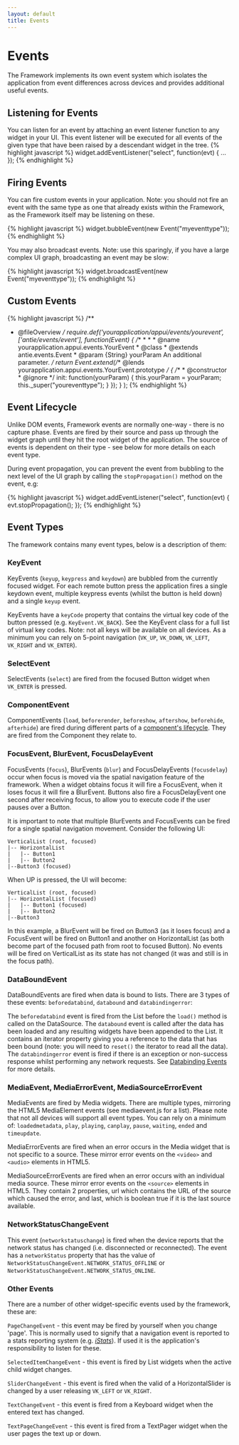 ```yaml
---
layout: default
title: Events
---
```

# Events

<p class="lead">The Framework implements its own event system which isolates the application from event differences across devices and provides additional useful events.</p>

## Listening for Events
You can listen for an event by attaching an event listener function to any widget in your UI. This event listener will be executed for all events of the given type that have been raised by a descendant widget in the tree.
{% highlight javascript %}
widget.addEventListener("select", function(evt) { ... });
{% endhighlight %}

## Firing Events
You can fire custom events in your application. Note: you should not fire an event with the same type as one that already exists within the Framework, as the Framework itself may be listening on these.

{% highlight javascript %}
widget.bubbleEvent(new Event("myeventtype"));
{% endhighlight %}

You may also broadcast events. Note: use this sparingly, if you have a large complex UI graph, broadcasting an event may be slow:

{% highlight javascript %}
widget.broadcastEvent(new Event("myeventtype"));
{% endhighlight %}

## Custom Events

{% highlight javascript %}
/**
 * @fileOverview <DESCRIPTION>
 */
require.def('yourapplication/appui/events/yourevent',
        ['antie/events/event'],
        function(Event) {
                /**
                 * <DECRIPTION>
                 *
                 * @name yourapplication.appui.events.YourEvent
                 * @class
                 * @extends antie.events.Event
                 * @param {String} yourParam An additional parameter.
                 */
                return Event.extend(/** @lends yourapplication.appui.events.YourEvent.prototype */ {
                        /**
                         * @constructor
                         * @ignore
                         */
                        init: function(yourParam) {
                                this.yourParam = yourParam;
                                this._super("youreventtype");
                        }
                });
        }
);
{% endhighlight %}

## Event Lifecycle
Unlike DOM events, Framework events are normally one-way - there is no capture phase. Events are fired by their source and pass up through the widget graph until they hit the root widget of the application. The source of events is dependent on their type - see below for more details on each event type.

During event propagation, you can prevent the event from bubbling to the next level of the UI graph by calling the `stopPropagation()` method on the event, e.g:

{% highlight javascript %}
widget.addEventListener("select", function(evt) {
         evt.stopPropagation();
});
{% endhighlight %}

## Event Types
The framework contains many event types, below is a description of them:

### KeyEvent
KeyEvents (`keyup`, `keypress` and `keydown`) are bubbled from the currently focused widget. For each remote button press the application fires a single keydown event, multiple keypress events (whilst the button is held down) and a single `keyup` event.

KeyEvents have a `keyCode` property that contains the virtual key code of the button pressed (e.g. `KeyEvent.VK_BACK`). See the KeyEvent class for a full list of virtual key codes. Note: not all keys will be available on all devices. As a minimum you can rely on 5-point navigation (`VK_UP`, `VK_DOWN`, `VK_LEFT`, `VK_RIGHT` and `VK_ENTER`).

### SelectEvent
SelectEvents (`select`) are fired from the focused Button widget when `VK_ENTER` is pressed.

### ComponentEvent
ComponentEvents (`load`, `beforerender`, `beforeshow`, `aftershow`, `beforehide`, `afterhide`) are fired during different parts of a [component's lifecycle](components.html#component_lifecycle). They are fired from the Component they relate to.

### FocusEvent, BlurEvent, FocusDelayEvent
FocusEvents (`focus`), BlurEvents (`blur`) and FocusDelayEvents (`focusdelay`) occur when focus is moved via the spatial navigation feature of the framework. When a widget obtains focus it will fire a FocusEvent, when it loses focus it will fire a BlurEvent. Buttons also fire a FocusDelayEvent one second after receiving focus, to allow you to execute code if the user pauses over a Button.

It is important to note that multiple BlurEvents and FocusEvents can be fired for a single spatial navigation movement. Consider the following UI:

    VerticalList (root, focused)
    |-- HorizontalList
    |   |-- Button1
    |   |-- Button2
    |--Button3 (focused)
    
When UP is pressed, the UI will become:

    VerticalList (root, focused)
    |-- HorizontalList (focused)
    |   |-- Button1 (focused)
    |   |-- Button2
    |--Button3
    
In this example, a BlurEvent will be fired on Button3 (as it loses focus) and a FocusEvent will be fired on Button1 and another on HorizontalList (as both become part of the focused path from root to focused Button). No events will be fired on VerticalList as its state has not changed (it was and still is in the focus path).

### DataBoundEvent
DataBoundEvents are fired when data is bound to lists. There are 3 types of these events: `beforedatabind`, `databound` and `databindingerror`:

The `beforedatabind` event is fired from the List before the `load()` method is called on the DataSource.
The `databound` event is called after the data has been loaded and any resulting widgets have been appended to the List. It contains an iterator property giving you a reference to the data that has been bound (note: you will need to `reset()` the iterator to read all the data).
The `databindingerror` event is fired if there is an exception or non-success response whilst performing any network requests.
See [Databinding Events](../widgets/data-binding.html#data_binding_events) for more details.

### MediaEvent, MediaErrorEvent, MediaSourceErrorEvent
MediaEvents are fired by Media widgets. There are multiple types, mirroring the HTML5 MediaElement events (see mediaevent.js for a list). Please note that not all devices will support all event types. You can rely on a minimum of: `loadedmetadata`, `play`, `playing`, `canplay`, `pause`, `waiting`, `ended` and `timeupdate`.

MediaErrorEvents are fired when an error occurs in the Media widget that is not specific to a source. These mirror error events on the `<video>` and `<audio>` elements in HTML5.

MediaSourceErrorEvents are fired when an error occurs with an individual media source. These mirror error events on the `<source>` elements in HTML5. They contain 2 properties, url which contains the URL of the source which caused the error, and last, which is boolean true if it is the last source available.

### NetworkStatusChangeEvent
This event (`networkstatuschange`) is fired when the device reports that the network status has changed (i.e. disconnected or reconnected). The event has a `networkStatus` property that has the value of `NetworkStatusChangeEvent.NETWORK_STATUS_OFFLINE` or `NetworkStatusChangeEvent.NETWORK_STATUS_ONLINE`.

### Other Events
There are a number of other widget-specific events used by the framework, these are:

`PageChangeEvent` - this event may be fired by yourself when you change 'page'. This is normally used to signify that a navigation event is reported to a stats reporting system (e.g. *[iStats](http://www.bbc.co.uk/frameworks/istats)*). If used it is the application's responsibility to listen for these.

`SelectedItemChangeEvent` - this event is fired by List widgets when the active child widget changes.

`SliderChangeEvent` - this event is fired when the valid of a HorizontalSlider is changed by a user releasing `VK_LEFT` or `VK_RIGHT`.

`TextChangeEvent` - this event is fired from a Keyboard widget when the entered text has changed.

`TextPageChangeEvent` - this event is fired from a TextPager widget when the user pages the text up or down.